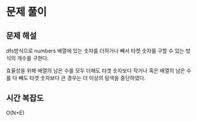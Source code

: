 # 문제 풀이

## 문제 해설
dfs방식으로 numbers 배열에 있는 숫자를 더하거나 빼서 타켓 숫자를 구할 수 있는 방식의 개수를 구한다.

<p>효율성을 위해 배열의 남은 수를 모두 더해도 타겟 숫자보다 작거나 혹은 배열의 남은 수를 다 빼도 타겟 숫자보다 큰 경우는 더 이상의 탐색을 중단하였다.


## 시간 복잡도
O(N+E)